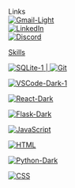    Links
<br>
<a href="mailto: conwayshawn33@gamil.com">![Gmail-Light](https://github.com/shawnway210/shawnway210/assets/138731667/11cb9e23-4490-41e2-9fb3-fc69e7d02384)
<br>
<a href="https://www.linkedin.com/in/shawn-conway-offthestem/">![LinkedIn](https://github.com/shawnway210/shawnway210/assets/138731667/8749f448-b50c-4ca3-b423-d70fd815729d)
<br>
<a href="https://discord.com/channels/@shawnway210">![Discord](https://github.com/shawnway210/shawnway210/assets/138731667/e559470b-32ec-42b7-824e-d417d7e6a896)    





                                    
  Skills

![SQLite-1](https://github.com/shawnway210/shawnway210/assets/138731667/b3ef07a6-547c-4655-b700-c1c7f7cdf373) |
![Git](https://github.com/shawnway210/shawnway210/assets/138731667/ff4da509-59c6-42eb-9106-6b3481498e50)

![VSCode-Dark-1](https://github.com/shawnway210/shawnway210/assets/138731667/875e6595-d743-4019-8f53-b43e204832f8)

![React-Dark](https://github.com/shawnway210/shawnway210/assets/138731667/f04d3c81-7b91-47f5-8d05-d6ef0ae51a50)

![Flask-Dark](https://github.com/shawnway210/shawnway210/assets/138731667/eac13fb3-efa9-4db4-b8f3-114225b5c798)

![JavaScript](https://github.com/shawnway210/shawnway210/assets/138731667/8ba019ee-4190-4fa8-8e9e-a0f84c2a8145)

![HTML](https://github.com/shawnway210/shawnway210/assets/138731667/a8ebaf5f-73bd-4e4e-9b0a-558b060dd9aa)

![Python-Dark](https://github.com/shawnway210/shawnway210/assets/138731667/15b8dd7c-c404-4a5e-893c-a93f39f4069a)

![CSS](https://github.com/shawnway210/shawnway210/assets/138731667/02a9b90a-4ff1-402a-9001-df0273f5adf9) 







                                 





